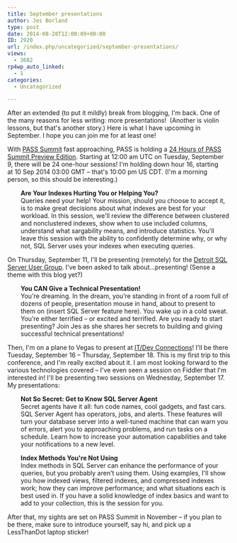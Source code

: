```yaml
---
title: September presentations
author: Jes Borland
type: post
date: 2014-08-28T12:00:09+00:00
ID: 2920
url: /index.php/uncategorized/september-presentations/
views:
  - 3682
rp4wp_auto_linked:
  - 1
categories:
  - Uncategorized

---
```

After an extended (to put it mildly) break from blogging, I'm back. One of the many reasons for less writing: more presentations!  (Another is violin lessons, but that's another story.) Here is what I have upcoming in September. I hope you can join me for at least one!

With <a href="http://www.sqlpass.org/summit/2014/Home.aspx" target="_blank">PASS Summit</a> fast approaching, PASS is holding a <a href="http://www.sqlpass.org/24hours/2014/summitpreview/About.aspx" target="_blank">24 Hours of PASS Summit Preview Edition</a>. Starting at 12:00 am UTC on Tuesday, September 9, there will be 24 one-hour sessions! I'm holding down hour 16, starting at 10 Sep 2014 03:00 GMT – that's 10:00 pm US CDT. (I'm a morning person, so this should be interesting.)

<p style="padding-left: 30px">
  <strong>Are Your Indexes Hurting You or Helping You?</strong><br /> Queries need your help! Your mission, should you choose to accept it, is to make great decisions about what indexes are best for your workload. In this session, we'll review the difference between clustered and nonclustered indexes, show when to use included columns, understand what sargability means, and introduce statistics. You'll leave this session with the ability to confidently determine why, or why not, SQL Server uses your indexes when executing queries.
</p>

On Thursday, September 11, I'll be presenting (remotely) for the <a href="http://detroit.sqlpass.org/" target="_blank">Detroit SQL Server User Group</a>. I've been asked to talk about…presenting! (Sense a theme with this blog yet?)

<p style="padding-left: 30px">
  <strong>You CAN Give a Technical Presentation!</strong><br /> You're dreaming. In the dream, you’re standing in front of a room full of dozens of people, presentation mouse in hand, about to present to them on (insert SQL Server feature here). You wake up in a cold sweat. You’re either terrified – or excited and terrified. Are you ready to start presenting? Join Jes as she shares her secrets to building and giving successful technical presentations!
</p>

Then, I'm on a plane to Vegas to present at <a href="http://www.devconnections.com/Dev14/public/enter.aspx" target="_blank">IT/Dev Connections</a>! I'll be there Tuesday, September 16 – Thursday, September 18. This is my first trip to this conference, and I'm really excited about it. I am most looking forward to the various technologies covered – I've even seen a session on Fiddler that I'm interested in! I'll be presenting two sessions on Wednesday, September 17. My presentations:

<p style="padding-left: 30px">
  <strong>Not So Secret: Get to Know SQL Server Agent</strong><br /> Secret agents have it all: fun code names, cool gadgets, and fast cars. SQL Server Agent has operators, jobs, and alerts. These features will turn your database server into a well-tuned machine that can warn you of errors, alert you to approaching problems, and run tasks on a schedule. Learn how to increase your automation capabilities and take your notifications to a new level.
</p>

<p style="padding-left: 30px">
  <strong>Index Methods You're Not Using</strong><br /> Index methods in SQL Server can enhance the performance of your queries, but you probably aren't using them. Using examples, I'll show you how indexed views, filtered indexes, and compressed indexes work; how they can improve performance; and what situations each is best used in. If you have a solid knowledge of index basics and want to add to your collection, this is the session for you.
</p>

After that, my sights are set on PASS Summit in November – if you plan to be there, make sure to introduce yourself, say hi, and pick up a LessThanDot laptop sticker!